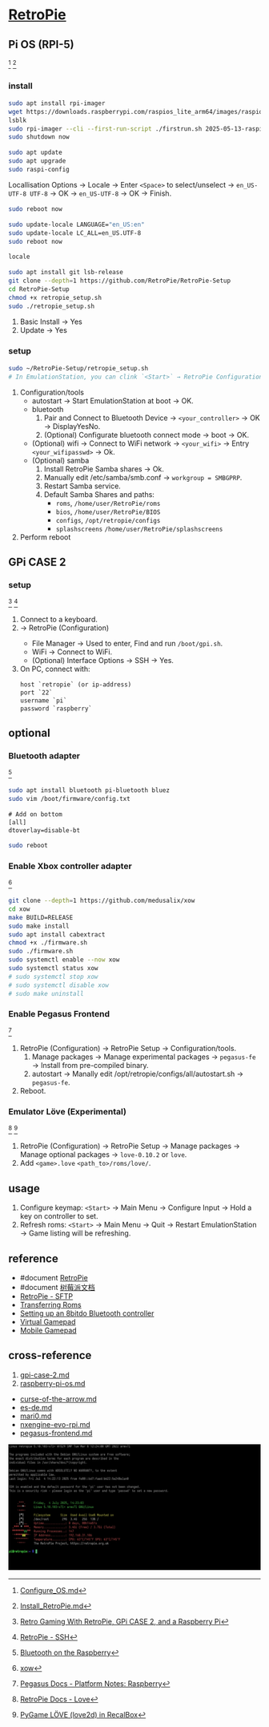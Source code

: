 # [RetroPie](https://retropie.org.uk/)

## Pi OS (RPI-5)

[^1] [^2]

### install

```sh
sudo apt install rpi-imager
wget https://downloads.raspberrypi.com/raspios_lite_arm64/images/raspios_lite_arm64-2025-05-13/2025-05-13-raspios-bookworm-arm64-lite.img.xz
lsblk
sudo rpi-imager --cli --first-run-script ./firstrun.sh 2025-05-13-raspios-bookworm-arm64-lite.img.xz /dev/nvmeXnX
sudo shutdown now
```

```sh
sudo apt update
sudo apt upgrade
sudo raspi-config
```

Locallisation Options → Locale → Enter `<Space>` to select/unselect → `en_US-UTF-8 UTF-8` → OK → `en_US-UTF-8` → OK → Finish.

```sh
sudo reboot now
```
	
```sh
sudo update-locale LANGUAGE="en_US:en"
sudo update-locale LC_ALL=en_US.UTF-8
sudo reboot now
```

```sh
locale
```

```sh
sudo apt install git lsb-release
git clone --depth=1 https://github.com/RetroPie/RetroPie-Setup
cd RetroPie-Setup
chmod +x retropie_setup.sh
sudo ./retropie_setup.sh
```

1. Basic Install → Yes
2. Update → Yes

### setup

```sh
sudo ~/RetroPie-Setup/retropie_setup.sh
# In EmulationStation, you can clink `<Start>` → RetroPie Configuration → RestroPie Setup
```

1. Configuration/tools
	- autostart → Start EmulationStation at boot → OK.
	- bluetooth
		1. Pair and Connect to Bluetooth Device → `<your_controller>` → OK → DisplayYesNo.
		2. (Optional) Configurate bluetooth connect mode → boot → OK.
	- (Optional) wifi → Connect to WiFi network → `<your_wifi>` → Entry `<your_wifipasswd>` → Ok.
	- (Optional) samba
		1. Install RetroPie Samba shares → Ok.
		2. Manually edit /etc/samba/smb.conf → `workgroup = SMBGPRP`.
		3. Restart Samba service.
		4. Default Samba Shares and paths:
			- `roms`, `/home/user/RetroPie/roms`
			- `bios`, `/home/user/RetroPie/BIOS`
			- `configs`, `/opt/retropie/configs`
			- `splashscreens` `/home/user/RetroPie/splashscreens`
2. Perform reboot

## GPi CASE 2

### setup

[^5] [^6]

1. Connect to a keyboard.
2. <Start> → RetroPie (Configuration)
	- File Manager → Used <A> to enter, Find and run `/boot/gpi.sh`.
	- WiFi → Connect to WiFi.
	- (Optional) Interface Options → SSH → Yes.
4. On PC, connect with:
   ```
   host `retropie` (or ip-address)
   port `22`
   username `pi`
   password `raspberry`
   ```

## optional

### Bluetooth adapter

[^3]

```sh
sudo apt install bluetooth pi-bluetooth bluez
sudo vim /boot/firmware/config.txt
```

```
# Add on bottom
[all]
dtoverlay=disable-bt
```

```sh
sudo reboot
```

### Enable Xbox controller adapter

[^4]

```sh
git clone --depth=1 https://github.com/medusalix/xow
cd xow
make BUILD=RELEASE
sudo make install
sudo apt install cabextract
chmod +x ./firmware.sh
sudo ./firmware.sh
sudo systemctl enable --now xow
sudo systemctl status xow
# sudo systemctl stop xow
# sudo systemctl disable xow
# sudo make uninstall
```

### Enable Pegasus Frontend

[^7]

1. RetroPie (Configuration) → RetroPie Setup → Configuration/tools.
	1. Manage packages → Manage experimental packages → `pegasus-fe` → Install from pre-compiled binary.
	2. autostart → Manally edit /opt/retropie/configs/all/autostart.sh → `pegasus-fe`.
2. Reboot.

### Emulator Löve (Experimental)

[^8] [^9] 

1. RetroPie (Configuration) → RetroPie Setup → Manage packages → Manage optional packages → `love-0.10.2` or `love`.
2. Add `<game>.love` `<path_to>/roms/love/`.

## usage

1. Configure keymap: `<Start>` → Main Menu → Configure Input → Hold a key on controller to set.
2. Refresh roms: `<Start>` → Main Menu → Quit → Restart EmulationStation → Game listing will be refreshing.

## reference

- #document [RetroPie](https://retropie.org.uk/docs/)
- #document [树莓派文档](https://pidoc.cn/)
- [RetroPie - SFTP](https://retropie.org.uk/docs/Transferring-Roms/#sftp)
- [Transferring Roms](https://retropie.org.uk/docs/Transferring-Roms/)
- [Setting up an 8bitdo Bluetooth controller](https://retropie.org.uk/docs/8Bitdo-Controller/)
- [Virtual Gamepad](https://retropie.org.uk/docs/Virtual-Gamepad/)
- [Mobile Gamepad](https://github.com/sbidolach/mobile-gamepad)

## cross-reference

1. [gpi-case-2.md](/dev/gpi-case-2.md)
2. [raspberry-pi-os.md](/os/raspberry-pi-os.md)

- [curse-of-the-arrow.md](/optGame/curse-of-the-arrow.md)
- [es-de.md](/opt/es-de/es-de.md)
- [mari0.md](/optGame/mari0.md)
- [nxengine-evo-rpi.md](/optGame/nxengine-evo-rpi.md)
- [pegasus-frontend.md](/optGame/pegasus-frontend.md)

[^1]: [Configure_OS.md](https://github.com/danielfreer/raspberrypi5-retropie-setup/blob/main/Configure_OS.md)
[^2]: [Install_RetroPie.md](https://github.com/danielfreer/raspberrypi5-retropie-setup/blob/main/Install_RetroPie.md)
[^3]: [Bluetooth on the Raspberry](https://pimylifeup.com/raspberry-pi-bluetooth/)
[^4]: [xow](https://github.com/medusalix/xow)
[^5]: [Retro Gaming With RetroPie, GPi CASE 2, and a Raspberry Pi](https://navendu.me/posts/retropie-gpi-case-2-setup/)
[^6]: [RetroPie - SSH](https://retropie.org.uk/docs/SSH/)
[^7]: [Pegasus Docs - Platform Notes: Raspberry](https://pegasus-frontend.org/docs/user-guide/platform-raspberry/#retropie)
[^8]: [RetroPie Docs - Love](https://retropie.org.uk/docs/Love/)
[^9]: [PyGame LÖVE (love2d) in RecalBox](https://forum.recalbox.com/topic/19222/pygame-l%C3%B6ve-love2d-in-recalbox)

![retropie](/_image/os/retropie.png)
